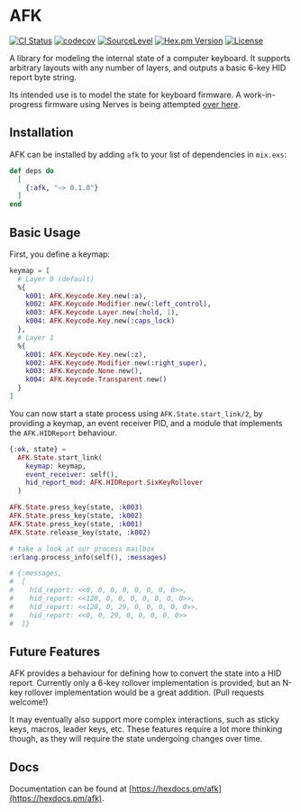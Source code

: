 # AFK

[![CI Status](https://github.com/doughsay/afk/workflows/CI/badge.svg)](https://github.com/doughsay/afk/actions)
[![codecov](https://codecov.io/gh/doughsay/afk/branch/master/graph/badge.svg)](https://codecov.io/gh/doughsay/afk)
[![SourceLevel](https://app.sourcelevel.io/github/doughsay/afk.svg)](https://app.sourcelevel.io/github/doughsay/afk)
[![Hex.pm Version](https://img.shields.io/hexpm/v/afk.svg?style=flat)](https://hex.pm/packages/afk)
[![License](https://img.shields.io/hexpm/l/afk.svg)](LICENSE.md)

A library for modeling the internal state of a computer keyboard. It supports
arbitrary layouts with any number of layers, and outputs a basic 6-key HID
report byte string.

Its intended use is to model the state for keyboard firmware. A work-in-progress
firmware using Nerves is being attempted [over
here](https://github.com/doughsay/keyboard).

## Installation

AFK can be installed by adding `afk` to your list of dependencies in `mix.exs`:

```elixir
def deps do
  [
    {:afk, "~> 0.1.0"}
  ]
end
```

## Basic Usage

First, you define a keymap:

```elixir
keymap = [
  # Layer 0 (default)
  %{
    k001: AFK.Keycode.Key.new(:a),
    k002: AFK.Keycode.Modifier.new(:left_control),
    k003: AFK.Keycode.Layer.new(:hold, 1),
    k004: AFK.Keycode.Key.new(:caps_lock)
  },
  # Layer 1
  %{
    k001: AFK.Keycode.Key.new(:z),
    k002: AFK.Keycode.Modifier.new(:right_super),
    k003: AFK.Keycode.None.new(),
    k004: AFK.Keycode.Transparent.new()
  }
]
```

You can now start a state process using `AFK.State.start_link/2`, by providing a
keymap, an event receiver PID, and a module that implements the `AFK.HIDReport`
behaviour.

```elixir
{:ok, state} =
  AFK.State.start_link(
    keymap: keymap,
    event_receiver: self(),
    hid_report_mod: AFK.HIDReport.SixKeyRollover
  )

AFK.State.press_key(state, :k003)
AFK.State.press_key(state, :k002)
AFK.State.press_key(state, :k001)
AFK.State.release_key(state, :k002)

# take a look at our process mailbox
:erlang.process_info(self(), :messages)

# {:messages,
#  [
#    hid_report: <<0, 0, 0, 0, 0, 0, 0, 0>>,
#    hid_report: <<128, 0, 0, 0, 0, 0, 0, 0>>,
#    hid_report: <<128, 0, 29, 0, 0, 0, 0, 0>>,
#    hid_report: <<0, 0, 29, 0, 0, 0, 0, 0>>
#  ]}
```

## Future Features

AFK provides a behaviour for defining how to convert the state into a HID
report. Currently only a 6-key rollover implementation is provided, but an N-key
rollover implementation would be a great addition. (Pull requests welcome!)

It may eventually also support more complex interactions, such as sticky keys,
macros, leader keys, etc. These features require a lot more thinking though, as
they will require the state undergoing changes over time.

## Docs

Documentation can be found at [https://hexdocs.pm/afk](https://hexdocs.pm/afk).

